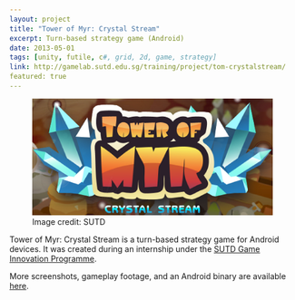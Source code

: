 ```yaml
---
layout: project
title: "Tower of Myr: Crystal Stream"
excerpt: Turn-based strategy game (Android)
date: 2013-05-01
tags: [unity, futile, c#, grid, 2d, game, strategy]
link: http://gamelab.sutd.edu.sg/training/project/tom-crystalstream/
featured: true
---
```

<figure>
    <a href="http://gamelab.sutd.edu.sg/training/project/tom-crystalstream/"><img src="/images/projects/towerofmyr.png" /></a>
    <figcaption>Image credit: SUTD</figcaption>
</figure>

Tower of Myr: Crystal Stream is a turn-based strategy game for Android devices. It was created during an internship under the [SUTD Game Innovation Programme](http://gamelab.sutd.edu.sg/gip).

More screenshots, gameplay footage, and an Android binary are available [here](http://gamelab.sutd.edu.sg/training/project/tom-crystalstream/).